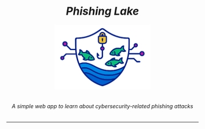 <div align='center'>
    <h1><b><i>Phishing Lake</i></b></h1>
    <img src="./.github/assets/img/banner.png" alt="Phishing Lake Banner" width="50%" align="center">
    <br/>
    <br/>
    <h6>A simple web app to learn about cybersecurity-related phishing attacks</h6>
    <hr/>
</div>


